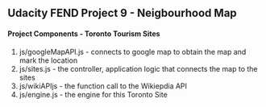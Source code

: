 ﻿## Udacity FEND Project 9 - Neigbourhood Map

#### Project Components  - Toronto Tourism Sites
1. js/googleMapAPI.js - connects to google map to obtain the map and mark the location
2. js/sites.js - the controller, application logic that connects the map to the sites 
3. js/wikiAPIjs - the function call to the Wikiepdia API
4. js/engine.js - the engine for this Toronto Site

